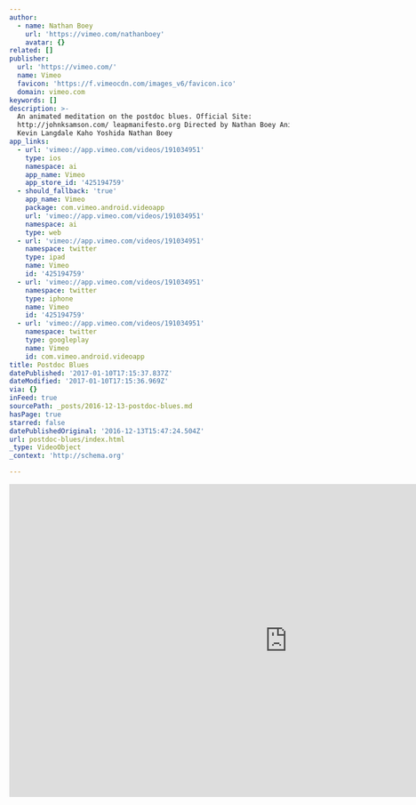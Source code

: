 ```yaml
---
author:
  - name: Nathan Boey
    url: 'https://vimeo.com/nathanboey'
    avatar: {}
related: []
publisher:
  url: 'https://vimeo.com/'
  name: Vimeo
  favicon: 'https://f.vimeocdn.com/images_v6/favicon.ico'
  domain: vimeo.com
keywords: []
description: >-
  An animated meditation on the postdoc blues. Official Site:
  http://johnksamson.com/ leapmanifesto.org Directed by Nathan Boey Animation by
  Kevin Langdale Kaho Yoshida Nathan Boey
app_links:
  - url: 'vimeo://app.vimeo.com/videos/191034951'
    type: ios
    namespace: ai
    app_name: Vimeo
    app_store_id: '425194759'
  - should_fallback: 'true'
    app_name: Vimeo
    package: com.vimeo.android.videoapp
    url: 'vimeo://app.vimeo.com/videos/191034951'
    namespace: ai
    type: web
  - url: 'vimeo://app.vimeo.com/videos/191034951'
    namespace: twitter
    type: ipad
    name: Vimeo
    id: '425194759'
  - url: 'vimeo://app.vimeo.com/videos/191034951'
    namespace: twitter
    type: iphone
    name: Vimeo
    id: '425194759'
  - url: 'vimeo://app.vimeo.com/videos/191034951'
    namespace: twitter
    type: googleplay
    name: Vimeo
    id: com.vimeo.android.videoapp
title: Postdoc Blues
datePublished: '2017-01-10T17:15:37.837Z'
dateModified: '2017-01-10T17:15:36.969Z'
via: {}
inFeed: true
sourcePath: _posts/2016-12-13-postdoc-blues.md
hasPage: true
starred: false
datePublishedOriginal: '2016-12-13T15:47:24.504Z'
url: postdoc-blues/index.html
_type: VideoObject
_context: 'http://schema.org'

---
```

<iframe src="https://cdn.embedly.com/widgets/media.html?src=https%3A%2F%2Fplayer.vimeo.com%2Fvideo%2F191034951&amp;url=https%3A%2F%2Fvimeo.com%2F191034951&amp;image=https%3A%2F%2Fi.vimeocdn.com%2Fvideo%2F601912250_1280.jpg&amp;key=b7d04c9b404c499eba89ee7072e1c4f7&amp;type=text%2Fhtml&amp;schema=vimeo" width="1000" height="563" scrolling="no" frameborder="0" allowfullscreen="" style=""></iframe>